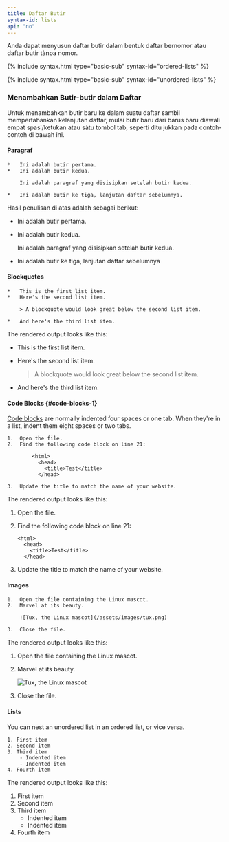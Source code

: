 ```yaml
---
title: Daftar Butir
syntax-id: lists
api: "no"
---
```


Anda dapat menyusun daftar butir dalam bentuk daftar bernomor atau daftar butir tànpa nomor.

{% include syntax.html type="basic-sub" syntax-id="ordered-lists" %}

{% include syntax.html type="basic-sub" syntax-id="unordered-lists" %}

### Menambahkan Butir-butir dalam Daftar

Untuk menambahkan butir baru ke dalam suatu daftar sambil mempertahankan kelanjutan daftar, mulai butir baru dari barus baru diawali empat spasi/ketukan atau sàtu tombol tab, seperti ditu jukkan pada contoh-contoh di bawah ini.

#### Paragraf

```
*   Ini adalah butir pertama.
*   Ini adalah butir kedua.

    Ini adalah paragraf yang disisipkan setelah butir kedua.

*   Ini adalah butir ke tiga, lanjutan daftar sebelumnya.
```

Hasil penulisan di atas adalah sebagai berikut:

*   Ini adalah butir pertama.
*   Ini adalah butir kedua.

    Ini adalah paragraf yang disisipkan setelah butir kedua.

*   Ini adalah butir ke tiga, lanjutan daftar sebelumnya


#### Blockquotes

```
*   This is the first list item.
*   Here's the second list item.

    > A blockquote would look great below the second list item.

*   And here's the third list item.
```

The rendered output looks like this:

*   This is the first list item.
*   Here's the second list item.

    > A blockquote would look great below the second list item.

*   And here's the third list item.

#### Code Blocks {#code-blocks-1}

[Code blocks](#code-blocks) are normally indented four spaces or one tab.  When they're in a list, indent them eight spaces or two tabs.

```text
1.  Open the file.
2.  Find the following code block on line 21:

        <html>
          <head>
            <title>Test</title>
          </head>

3.  Update the title to match the name of your website.
```

The rendered output looks like this:

1.  Open the file.
2.  Find the following code block on line 21:

    ```text
    <html>
      <head>
        <title>Test</title>
      </head>
    ```

3.  Update the title to match the name of your website.

#### Images

```
1.  Open the file containing the Linux mascot.
2.  Marvel at its beauty.

    ![Tux, the Linux mascot](/assets/images/tux.png)

3.  Close the file.
```

The rendered output looks like this:

1.  Open the file containing the Linux mascot.
2.  Marvel at its beauty.

    ![Tux, the Linux mascot](/assets/images/tux.png)

3.  Close the file.

#### Lists

You can nest an unordered list in an ordered list, or vice versa.

```
1. First item
2. Second item
3. Third item
    - Indented item
    - Indented item
4. Fourth item
```

The rendered output looks like this:

1. First item
2. Second item
3. Third item
    - Indented item
    - Indented item
4. Fourth item
